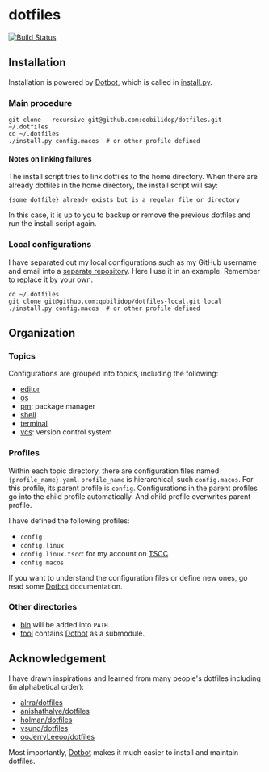 # dotfiles

[![Build Status](https://travis-ci.org/qobilidop/dotfiles.svg?branch=master)](https://travis-ci.org/qobilidop/dotfiles)

## Installation

Installation is powered by [Dotbot], which is called in [install.py](install.py).

### Main procedure

```
git clone --recursive git@github.com:qobilidop/dotfiles.git ~/.dotfiles
cd ~/.dotfiles
./install.py config.macos  # or other profile defined
```

#### Notes on linking failures

The install script tries to link dotfiles to the home directory. When there are already dotfiles in the home directory, the install script will say:

```
{some dotfile} already exists but is a regular file or directory
```

In this case, it is up to you to backup or remove the previous dotfiles and run the install script again.

### Local configurations

I have separated out my local configurations such as my GitHub username and email into a [separate repository](https://github.com/qobilidop/dotfiles-local). Here I use it in an example. Remember to replace it by your own.

```
cd ~/.dotfiles
git clone git@github.com:qobilidop/dotfiles-local.git local
./install.py config.macos  # or other profile defined
```

## Organization

### Topics

Configurations are grouped into topics, including the following:
- [editor](editor)
- [os](os)
- [pm](pm): package manager
- [shell](shell)
- [terminal](terminal)
- [vcs](vcs): version control system

### Profiles

Within each topic directory, there are configuration files named `{profile_name}.yaml`. `profile_name` is hierarchical, such `config.macos`. For this profile, its parent profile is `config`. Configurations in the parent profiles go into the child profile automatically. And child profile overwrites parent profile.

I have defined the following profiles:
- `config`
- `config.linux`
- `config.linux.tscc`: for my account on [TSCC](http://www.sdsc.edu/support/user_guides/tscc.html)
- `config.macos`

If you want to understand the configuration files or define new ones, go read some [Dotbot] documentation.

### Other directories

- [bin](bin) will be added into `PATH`.
- [tool](tool) contains [Dotbot] as a submodule.

## Acknowledgement

I have drawn inspirations and learned from many people's dotfiles including (in alphabetical order):

- [alrra/dotfiles](https://github.com/alrra/dotfiles)
- [anishathalye/dotfiles](https://github.com/anishathalye/dotfiles)
- [holman/dotfiles](https://github.com/holman/dotfiles)
- [vsund/dotfiles](https://github.com/vsund/dotfiles)
- [ooJerryLeeoo/dotfiles](https://github.com/ooJerryLeeoo/dotfiles)

Most importantly, [Dotbot] makes it much easier to install and maintain dotfiles.

[Dotbot]: https://github.com/anishathalye/dotbot
